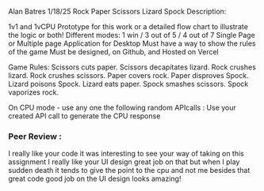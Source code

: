 Alan Batres
1/18/25
Rock Paper Scissors Lizard Spock
Description:

1v1 and 1vCPU
Prototype for this work or a detailed flow chart to illustrate the logic or both!
Different modes: 1 win / 3 out of 5 / 4 out of 7
Single Page or Multiple page Application for Desktop
Must have a way to show the rules of the game
Must be designed, on Github, and Hosted on Vercel

Game Rules:
Scissors cuts paper.
Scissors decapitates lizard.
Rock crushes lizard.
Rock crushes scissors.
Paper covers rock.
Paper disproves Spock.
Lizard poisons Spock.
Lizard eats paper.
Spock smashes scissors.
Spock vaporizes rock.

On CPU mode - use any one the following random APIcalls : 
Use your created API call to generate the CPU response 

### Peer Review : 
I really like your code it was interesting to see your way of taking on this assignment I really like your UI design great job on that but when I play sudden death it tends to give the point to the cpu and not me besides that great code good job on the UI design looks amazing!